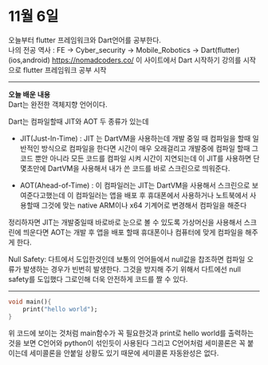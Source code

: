 # **11월 6일**
오늘부터 flutter 프레임워크와 Dart언어를 공부한다.<br>
나의 전공 역사 : FE -> Cyber_security -> Mobile_Robotics -> Dart(flutter)(ios,android) 
https://nomadcoders.co/ 이 사이트에서 Dart 시작하기 강의를 시작으로 flutter 프레임워크 공부 시작 

---
**오늘 배운 내용**<br>
Dart는 완전한 객체지향 언어이다.

Dart는 컴파일할때 JIT와 AOT 두 종류가 있는데 

- JIT(Just-In-Time) : JIT 는 DartVM을 사용하는데 개발 중일 때 컴파일을 할때 일반적인 방식으로 컴파일을 한다면 시간이 매우 오래걸리고 개발중에 컴파일 할때 그 코드 뿐안 아니라 모든 코드를 컴파일 시켜 시간이 지연되는데 이 JIT를 사용하면 단 몇초만에 DartVM을 사용해서 내가 쓴 코드를 바로 스크린으로 띄워준다.  

- AOT(Ahead-of-Time) : 이 컴파일러는 JIT는 DartVM을 사용해서 스크린으로 보여준다고했는데 이 컴파일러는 앱을 배포 후 휴대폰에서 사용하거나 노트북에서 사용할때 그것에 맞는 native ARM이나 x64 기계어로 변경해서 컴파일을 해준다 

정리하자면 
JIT는 개발중일때 바로바로 눈으로 볼 수 있도록 가상머신을 사용해서 스크린에 띄운다면
AOT는 개발 후 앱을 배포 할때 휴대폰이나 컴퓨터에 맞게 컴파일을 해주게 한다.

Null Safety: 다트에서 도입한것인데 보통의 언어들에서 null값을 찹조하면 컴파일 오류가 발생하는 경우가 빈번히 발생한다. 그것을 방지해 주기 위해서 다트에선 null safety를 도입했다 그로인해 더욱 안전하게 코드를 짤 수 있다. 

---

~~~dart
void main(){
    print("hello world");
}
~~~
위 코드에 보이는 것처럼 main함수가 꼭 필요한것과 print로 hello world를 출력하는것을 보면
C언어와 python이 섞인듯이 사용된다 그리고 C언어처럼 세미콜론은 꼭 붙이는데 세미콜론을 안붙일 상황도 있기 때문에 세미콜론 자동완성은 없다.